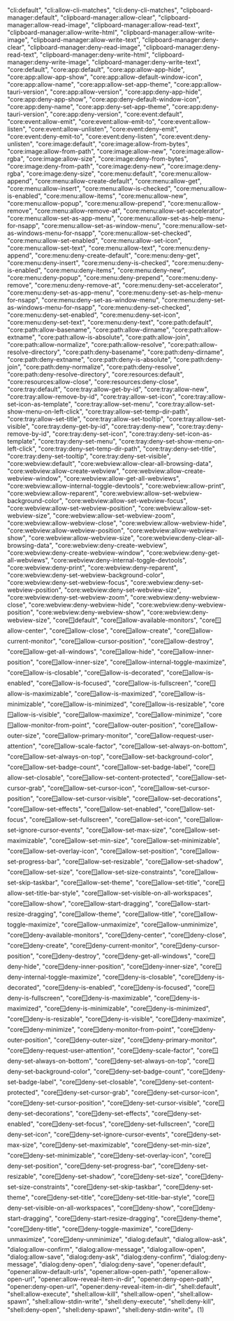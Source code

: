  "cli:default", "cli:allow-cli-matches", "cli:deny-cli-matches", "clipboard-manager:default", "clipboard-manager:allow-clear", "clipboard-manager:allow-read-image", "clipboard-manager:allow-read-text", "clipboard-manager:allow-write-html", "clipboard-manager:allow-write-image", "clipboard-manager:allow-write-text", "clipboard-manager:deny-clear", "clipboard-manager:deny-read-image", "clipboard-manager:deny-read-text", "clipboard-manager:deny-write-html", "clipboard-manager:deny-write-image", "clipboard-manager:deny-write-text", "core:default", "core:app:default", "core:app:allow-app-hide", "core:app:allow-app-show", "core:app:allow-default-window-icon", "core:app:allow-name", "core:app:allow-set-app-theme", "core:app:allow-tauri-version", "core:app:allow-version", "core:app:deny-app-hide", "core:app:deny-app-show", "core:app:deny-default-window-icon", "core:app:deny-name", "core:app:deny-set-app-theme", "core:app:deny-tauri-version", "core:app:deny-version", "core:event:default", "core:event:allow-emit", "core:event:allow-emit-to", "core:event:allow-listen", "core:event:allow-unlisten", "core:event:deny-emit", "core:event:deny-emit-to", "core:event:deny-listen", "core:event:deny-unlisten", "core:image:default", "core:image:allow-from-bytes", "core:image:allow-from-path", "core:image:allow-new", "core:image:allow-rgba", "core:image:allow-size", "core:image:deny-from-bytes", "core:image:deny-from-path", "core:image:deny-new", "core:image:deny-rgba", "core:image:deny-size", "core:menu:default", "core:menu:allow-append", "core:menu:allow-create-default", "core:menu:allow-get", "core:menu:allow-insert", "core:menu:allow-is-checked", "core:menu:allow-is-enabled", "core:menu:allow-items", "core:menu:allow-new", "core:menu:allow-popup", "core:menu:allow-prepend", "core:menu:allow-remove", "core:menu:allow-remove-at", "core:menu:allow-set-accelerator", "core:menu:allow-set-as-app-menu", "core:menu:allow-set-as-help-menu-for-nsapp", "core:menu:allow-set-as-window-menu", "core:menu:allow-set-as-windows-menu-for-nsapp", "core:menu:allow-set-checked", "core:menu:allow-set-enabled", "core:menu:allow-set-icon", "core:menu:allow-set-text", "core:menu:allow-text", "core:menu:deny-append", "core:menu:deny-create-default", "core:menu:deny-get", "core:menu:deny-insert", "core:menu:deny-is-checked", "core:menu:deny-is-enabled", "core:menu:deny-items", "core:menu:deny-new", "core:menu:deny-popup", "core:menu:deny-prepend", "core:menu:deny-remove", "core:menu:deny-remove-at", "core:menu:deny-set-accelerator", "core:menu:deny-set-as-app-menu", "core:menu:deny-set-as-help-menu-for-nsapp", "core:menu:deny-set-as-window-menu", "core:menu:deny-set-as-windows-menu-for-nsapp", "core:menu:deny-set-checked", "core:menu:deny-set-enabled", "core:menu:deny-set-icon", "core:menu:deny-set-text", "core:menu:deny-text", "core:path:default", "core:path:allow-basename", "core:path:allow-dirname", "core:path:allow-extname", "core:path:allow-is-absolute", "core:path:allow-join", "core:path:allow-normalize", "core:path:allow-resolve", "core:path:allow-resolve-directory", "core:path:deny-basename", "core:path:deny-dirname", "core:path:deny-extname", "core:path:deny-is-absolute", "core:path:deny-join", "core:path:deny-normalize", "core:path:deny-resolve", "core:path:deny-resolve-directory", "core:resources:default", "core:resources:allow-close", "core:resources:deny-close", "core:tray:default", "core:tray:allow-get-by-id", "core:tray:allow-new", "core:tray:allow-remove-by-id", "core:tray:allow-set-icon", "core:tray:allow-set-icon-as-template", "core:tray:allow-set-menu", "core:tray:allow-set-show-menu-on-left-click", "core:tray:allow-set-temp-dir-path", "core:tray:allow-set-title", "core:tray:allow-set-tooltip", "core:tray:allow-set-visible", "core:tray:deny-get-by-id", "core:tray:deny-new", "core:tray:deny-remove-by-id", "core:tray:deny-set-icon", "core:tray:deny-set-icon-as-template", "core:tray:deny-set-menu", "core:tray:deny-set-show-menu-on-left-click", "core:tray:deny-set-temp-dir-path", "core:tray:deny-set-title", "core:tray:deny-set-tooltip", "core:tray:deny-set-visible", "core:webview:default", "core:webview:allow-clear-all-browsing-data", "core:webview:allow-create-webview", "core:webview:allow-create-webview-window", "core:webview:allow-get-all-webviews", "core:webview:allow-internal-toggle-devtools", "core:webview:allow-print", "core:webview:allow-reparent", "core:webview:allow-set-webview-background-color", "core:webview:allow-set-webview-focus", "core:webview:allow-set-webview-position", "core:webview:allow-set-webview-size", "core:webview:allow-set-webview-zoom", "core:webview:allow-webview-close", "core:webview:allow-webview-hide", "core:webview:allow-webview-position", "core:webview:allow-webview-show", "core:webview:allow-webview-size", "core:webview:deny-clear-all-browsing-data", "core:webview:deny-create-webview", "core:webview:deny-create-webview-window", "core:webview:deny-get-all-webviews", "core:webview:deny-internal-toggle-devtools", "core:webview:deny-print", "core:webview:deny-reparent", "core:webview:deny-set-webview-background-color", "core:webview:deny-set-webview-focus", "core:webview:deny-set-webview-position", "core:webview:deny-set-webview-size", "core:webview:deny-set-webview-zoom", "core:webview:deny-webview-close", "core:webview:deny-webview-hide", "core:webview:deny-webview-position", "core:webview:deny-webview-show", "core:webview:deny-webview-size", "core:window:default", "core:window:allow-available-monitors", "core:window:allow-center", "core:window:allow-close", "core:window:allow-create", "core:window:allow-current-monitor", "core:window:allow-cursor-position", "core:window:allow-destroy", "core:window:allow-get-all-windows", "core:window:allow-hide", "core:window:allow-inner-position", "core:window:allow-inner-size", "core:window:allow-internal-toggle-maximize", "core:window:allow-is-closable", "core:window:allow-is-decorated", "core:window:allow-is-enabled", "core:window:allow-is-focused", "core:window:allow-is-fullscreen", "core:window:allow-is-maximizable", "core:window:allow-is-maximized", "core:window:allow-is-minimizable", "core:window:allow-is-minimized", "core:window:allow-is-resizable", "core:window:allow-is-visible", "core:window:allow-maximize", "core:window:allow-minimize", "core:window:allow-monitor-from-point", "core:window:allow-outer-position", "core:window:allow-outer-size", "core:window:allow-primary-monitor", "core:window:allow-request-user-attention", "core:window:allow-scale-factor", "core:window:allow-set-always-on-bottom", "core:window:allow-set-always-on-top", "core:window:allow-set-background-color", "core:window:allow-set-badge-count", "core:window:allow-set-badge-label", "core:window:allow-set-closable", "core:window:allow-set-content-protected", "core:window:allow-set-cursor-grab", "core:window:allow-set-cursor-icon", "core:window:allow-set-cursor-position", "core:window:allow-set-cursor-visible", "core:window:allow-set-decorations", "core:window:allow-set-effects", "core:window:allow-set-enabled", "core:window:allow-set-focus", "core:window:allow-set-fullscreen", "core:window:allow-set-icon", "core:window:allow-set-ignore-cursor-events", "core:window:allow-set-max-size", "core:window:allow-set-maximizable", "core:window:allow-set-min-size", "core:window:allow-set-minimizable", "core:window:allow-set-overlay-icon", "core:window:allow-set-position", "core:window:allow-set-progress-bar", "core:window:allow-set-resizable", "core:window:allow-set-shadow", "core:window:allow-set-size", "core:window:allow-set-size-constraints", "core:window:allow-set-skip-taskbar", "core:window:allow-set-theme", "core:window:allow-set-title", "core:window:allow-set-title-bar-style", "core:window:allow-set-visible-on-all-workspaces", "core:window:allow-show", "core:window:allow-start-dragging", "core:window:allow-start-resize-dragging", "core:window:allow-theme", "core:window:allow-title", "core:window:allow-toggle-maximize", "core:window:allow-unmaximize", "core:window:allow-unminimize", "core:window:deny-available-monitors", "core:window:deny-center", "core:window:deny-close", "core:window:deny-create", "core:window:deny-current-monitor", "core:window:deny-cursor-position", "core:window:deny-destroy", "core:window:deny-get-all-windows", "core:window:deny-hide", "core:window:deny-inner-position", "core:window:deny-inner-size", "core:window:deny-internal-toggle-maximize", "core:window:deny-is-closable", "core:window:deny-is-decorated", "core:window:deny-is-enabled", "core:window:deny-is-focused", "core:window:deny-is-fullscreen", "core:window:deny-is-maximizable", "core:window:deny-is-maximized", "core:window:deny-is-minimizable", "core:window:deny-is-minimized", "core:window:deny-is-resizable", "core:window:deny-is-visible", "core:window:deny-maximize", "core:window:deny-minimize", "core:window:deny-monitor-from-point", "core:window:deny-outer-position", "core:window:deny-outer-size", "core:window:deny-primary-monitor", "core:window:deny-request-user-attention", "core:window:deny-scale-factor", "core:window:deny-set-always-on-bottom", "core:window:deny-set-always-on-top", "core:window:deny-set-background-color", "core:window:deny-set-badge-count", "core:window:deny-set-badge-label", "core:window:deny-set-closable", "core:window:deny-set-content-protected", "core:window:deny-set-cursor-grab", "core:window:deny-set-cursor-icon", "core:window:deny-set-cursor-position", "core:window:deny-set-cursor-visible", "core:window:deny-set-decorations", "core:window:deny-set-effects", "core:window:deny-set-enabled", "core:window:deny-set-focus", "core:window:deny-set-fullscreen", "core:window:deny-set-icon", "core:window:deny-set-ignore-cursor-events", "core:window:deny-set-max-size", "core:window:deny-set-maximizable", "core:window:deny-set-min-size", "core:window:deny-set-minimizable", "core:window:deny-set-overlay-icon", "core:window:deny-set-position", "core:window:deny-set-progress-bar", "core:window:deny-set-resizable", "core:window:deny-set-shadow", "core:window:deny-set-size", "core:window:deny-set-size-constraints", "core:window:deny-set-skip-taskbar", "core:window:deny-set-theme", "core:window:deny-set-title", "core:window:deny-set-title-bar-style", "core:window:deny-set-visible-on-all-workspaces", "core:window:deny-show", "core:window:deny-start-dragging", "core:window:deny-start-resize-dragging", "core:window:deny-theme", "core:window:deny-title", "core:window:deny-toggle-maximize", "core:window:deny-unmaximize", "core:window:deny-unminimize", "dialog:default", "dialog:allow-ask", "dialog:allow-confirm", "dialog:allow-message", "dialog:allow-open", "dialog:allow-save", "dialog:deny-ask", "dialog:deny-confirm", "dialog:deny-message", "dialog:deny-open", "dialog:deny-save", "opener:default", "opener:allow-default-urls", "opener:allow-open-path", "opener:allow-open-url", "opener:allow-reveal-item-in-dir", "opener:deny-open-path", "opener:deny-open-url", "opener:deny-reveal-item-in-dir", "shell:default", "shell:allow-execute", "shell:allow-kill", "shell:allow-open", "shell:allow-spawn", "shell:allow-stdin-write", "shell:deny-execute", "shell:deny-kill", "shell:deny-open", "shell:deny-spawn", "shell:deny-stdin-write"。(1)